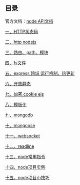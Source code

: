 ## 目录官方文档：[node API文档](http://nodejs.cn/api/)[一、HTTP状态码](HTTP状态码.md)[二、http nodejs](node-01%20http%20nodejs.md)[三、路由、path、模块](node-02%20路由、path、模块.md)[四、fs文件](node-03%20fs文件.md)[五、express 跨域 运行机制、热更新](node-04%20express%20跨域%20运行机制、热更新.md)[六、开放静态](node-05%20开放静态.md)[七、加密 cookie ejs](node-06%20加密%20cookie%20ejs.md)[八、模板化](node-07%20模板化.md)[九、mongodb](node-08%20mongodb.md)[十、mongoose](node-09%20mongoose.md)[十一、websocket](node-10%20websocket.md)[十二、readline](node-11%20readline.md)[十三、node常用指令](node常用指令.md)[十四、node项目实例](node项目实例.md)[十五、node项目小技巧](node项目小技巧.md)<Vssue title="node" />